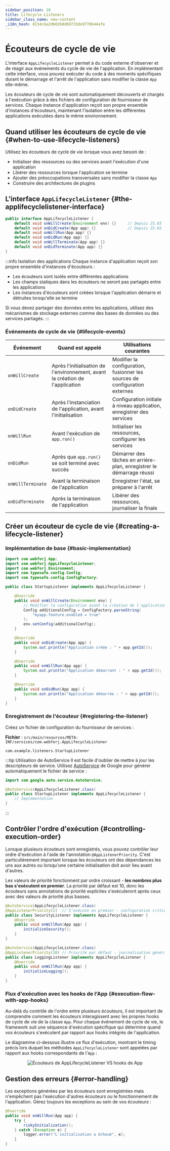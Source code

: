 ```yaml
---
sidebar_position: 10
title: Lifecycle Listeners
sidebar_class_name: new-content
_i18n_hash: 8134c6a2d602b0d69733de9770b44afe
---
```

<!-- vale off -->
# Écouteurs de cycle de vie <DocChip chip='since' label='25.02' />
<!-- vale on -->

L'interface `AppLifecycleListener` permet à du code externe d'observer et de réagir aux événements du cycle de vie de l'application. En implémentant cette interface, vous pouvez exécuter du code à des moments spécifiques durant le démarrage et l'arrêt de l'application sans modifier la classe `App` elle-même.

Les écouteurs de cycle de vie sont automatiquement découverts et chargés à l'exécution grâce à des fichiers de configuration de fournisseur de services. Chaque instance d'application reçoit son propre ensemble d'instances d'écouteurs, maintenant l'isolation entre les différentes applications exécutées dans le même environnement.

## Quand utiliser les écouteurs de cycle de vie {#when-to-use-lifecycle-listeners}

Utilisez les écouteurs de cycle de vie lorsque vous avez besoin de :

- Initialiser des ressources ou des services avant l'exécution d'une application
- Libérer des ressources lorsque l'application se termine
- Ajouter des préoccupations transversales sans modifier la classe `App`
- Construire des architectures de plugins

## L'interface `AppLifecycleListener` {#the-applifecyclelistener-interface}

```java title="AppLifecycleListener.java"
public interface AppLifecycleListener {
    default void onWillCreate(Environment env) {}     // Depuis 25.03
    default void onDidCreate(App app) {}              // Depuis 25.03
    default void onWillRun(App app) {}
    default void onDidRun(App app) {}
    default void onWillTerminate(App app) {}
    default void onDidTerminate(App app) {}
}
```

:::info Isolation des applications
Chaque instance d'application reçoit son propre ensemble d'instances d'écouteurs :

- Les écouteurs sont isolés entre différentes applications
- Les champs statiques dans les écouteurs ne seront pas partagés entre les applications
- Les instances d'écouteurs sont créées lorsque l'application démarre et détruites lorsqu'elle se termine

Si vous devez partager des données entre les applications, utilisez des mécanismes de stockage externes comme des bases de données ou des services partagés.
:::

### Événements de cycle de vie {#lifecycle-events}

| Événement         | Quand est appelé                                        | Utilisations courantes                              |
| ----------------- | ------------------------------------------------------- | --------------------------------------------------- |
| `onWillCreate`&nbsp;<DocChip chip='since' label='25.03' /> | Après l'initialisation de l'environnement, avant la création de l'application | Modifier la configuration, fusionner les sources de configuration externes |
| `onDidCreate`&nbsp;<DocChip chip='since' label='25.03' />  | Après l'instanciation de l'application, avant l'initialisation        | Configuration initiale à niveau application, enregistrer des services           |
| `onWillRun`       | Avant l'exécution de `app.run()`                       | Initialiser les ressources, configurer les services            |
| `onDidRun`        | Après que `app.run()` se soit terminé avec succès     | Démarrer des tâches en arrière-plan, enregistrer le démarrage réussi      |
| `onWillTerminate` | Avant la terminaison de l'application                   | Enregistrer l'état, se préparer à l'arrêt                    |
| `onDidTerminate`  | Après la terminaison de l'application                   | Libérer des ressources, journaliser la finale                   |

## Créer un écouteur de cycle de vie {#creating-a-lifecycle-listener}

### Implémentation de base {#basic-implementation}

```java title="StartupListener.java"
import com.webforj.App;
import com.webforj.AppLifecycleListener;
import com.webforj.Environment;
import com.typesafe.config.Config;
import com.typesafe.config.ConfigFactory;

public class StartupListener implements AppLifecycleListener {

    @Override
    public void onWillCreate(Environment env) {
        // Modifier la configuration avant la création de l'application
        Config additionalConfig = ConfigFactory.parseString(
            "myapp.feature.enabled = true"
        );
        env.setConfig(additionalConfig);
    }

    @Override
    public void onDidCreate(App app) {
        System.out.println("Application créée : " + app.getId());
    }

    @Override
    public void onWillRun(App app) {
        System.out.println("Application démarrant : " + app.getId());
    }

    @Override
    public void onDidRun(App app) {
        System.out.println("Application démarrée : " + app.getId());
    }
}
```

### Enregistrement de l'écouteur {#registering-the-listener}

Créez un fichier de configuration du fournisseur de services :

**Fichier** : `src/main/resources/META-INF/services/com.webforj.AppLifecycleListener`

```
com.example.listeners.StartupListener
```

:::tip Utilisation de AutoService
Il est facile d'oublier de mettre à jour les descripteurs de service. Utilisez [AutoService](https://github.com/google/auto/blob/main/service/README.md) de Google pour générer automatiquement le fichier de service :

```java title="StartupListener.java"
import com.google.auto.service.AutoService;

@AutoService(AppLifecycleListener.class)
public class StartupListener implements AppLifecycleListener {
    // Implémentation
}
```
:::

## Contrôler l'ordre d'exécution {#controlling-execution-order}

Lorsque plusieurs écouteurs sont enregistrés, vous pouvez contrôler leur ordre d'exécution à l'aide de l'annotation `@AppListenerPriority`. C'est particulièrement important lorsque les écouteurs ont des dépendances les uns aux autres ou lorsqu'une certaine initialisation doit avoir lieu avant d'autres.

Les valeurs de priorité fonctionnent par ordre croissant - **les nombres plus bas s'exécutent en premier**. La priorité par défaut est 10, donc les écouteurs sans annotations de priorité explicites s'exécuteront après ceux avec des valeurs de priorité plus basses.

```java title="SecurityListener.java"
@AutoService(AppLifecycleListener.class)
@AppListenerPriority(1)  // S'exécute en premier - configuration critique de sécurité
public class SecurityListener implements AppLifecycleListener {
    @Override
    public void onWillRun(App app) {
        initializeSecurity();
    }
}

@AutoService(AppLifecycleListener.class)
@AppListenerPriority(10) // Priorité par défaut - journalisation générale
public class LoggingListener implements AppLifecycleListener {
    @Override
    public void onWillRun(App app) {
        initializeLogging();
    }
}
```

### Flux d'exécution avec les hooks de l'App {#execution-flow-with-app-hooks}

Au-delà du contrôle de l'ordre entre plusieurs écouteurs, il est important de comprendre comment les écouteurs interagissent avec les propres hooks de cycle de vie de la classe `App`. Pour chaque événement de cycle de vie, le framework suit une séquence d'exécution spécifique qui détermine quand vos écouteurs s'exécutent par rapport aux hooks intégrés de l'application.

Le diagramme ci-dessous illustre ce flux d'exécution, montrant le timing précis lors duquel les méthodes `AppLifecycleListener` sont appelées par rapport aux hooks correspondants de l'`App` : 

<div align="center">

![Écouteurs de AppLifecycleListener VS hooks de `App` ](/img/lifecycle-listeners.svg)

</div>

## Gestion des erreurs {#error-handling}

Les exceptions générées par les écouteurs sont enregistrées mais n'empêchent pas l'exécution d'autres écouteurs ou le fonctionnement de l'application. Gérez toujours les exceptions au sein de vos écouteurs :

```java title="Exemple de gestion des erreurs"
@Override
public void onWillRun(App app) {
    try {
        riskyInitialization();
    } catch (Exception e) {
        logger.error("L'initialisation a échoué", e);
    }
}
```
